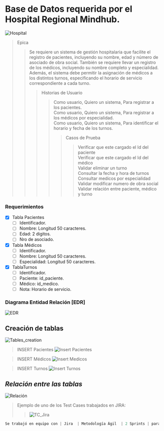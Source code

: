 # Base de Datos requerida por el Hospital Regional Mindhub.

![Hospital](https://github.com/miradacsc/BBDDHospital/assets/74154572/f12bfd39-8c83-42d8-8f30-60361d38a5a2)

> Epica
>> Se requiere un sistema de gestión hospitalaria que facilite el registro de pacientes, incluyendo su nombre, edad y número de asociado de obra social. También se requiere llevar un registro de los médicos, incluyendo su nombre completo y especialidad. Además, el sistema debe permitir la asignación de médicos a los distintos turnos, especificando el horario de servicio correspondiente a cada turno.
>>> Historias de Usuario
>>>> Como usuario, Quiero un sistema, Para registrar a los pacientes. <br>
>>> Como usuario, Quiero un sistema, Para registrar a los médicos por especialidad. <br>
>>> Como usuario, Quiero un sistema, Para identificar el horario y fecha de los turnos.
>>>>> Casos de Prueba
>>>>>> Verificar que este cargado el Id del paciente <br>
>>>>>> Verificar que este cargado el Id del médico <br>
>>>>>> Validar eliminar un turno <br>
>>>>>> Consultar la fecha y hora de turnos <br>
>>>>>> Consultar medicos por especialidad <br>
>>>>>> Validar modificar numero de obra social <br>
>>>>>> Validar relación entre paciente, médico y turno <br>


### Requerimientos
- [x] Tabla Pacientes
    - [ ] Identificador.
    - [ ] Nombre: Longitud 50 caracteres.
    - [ ] Edad: 2 digitos.
    - [ ] Nro de asociado.
- [x] Tabla Médicos
    - [ ] Identificador.
    - [ ] Nombre: Longitud 50 caracteres. 
    - [ ] Especialidad: Longitud 50 caracteres.
- [x] TablaTurnos
    - [ ] Identificador.
    - [ ] Paciente: id_paciente. 
    - [ ] Médico: id_medico.
    - [ ] Nota: Horario de servicio.

### Diagrama Entidad Relación [EDR]

![EDR](https://github.com/miradacsc/BBDDHospital/assets/74154572/ef4e01f2-eb1f-4766-b886-60838a72cb62)

Creación de tablas
-------------
![Tables_creation](https://github.com/miradacsc/BBDDHospital/assets/74154572/5a496fe7-2415-4542-aedd-250d22329520)

> INSERT Pacientes
![Insert Pacientes](https://github.com/miradacsc/BBDDHospital/assets/74154572/d985a87a-d4db-42b7-9500-befb25cc3dcd)

> INSERT Médicos
![Insert Medicos](https://github.com/miradacsc/BBDDHospital/assets/74154572/315900d3-512b-4c82-ade5-4888c42303fc)

> INSERT Turnos
![Insert Turnos](https://github.com/miradacsc/BBDDHospital/assets/74154572/41bbdd3c-5187-482d-9562-dbe59845aedb)

***Relación entre las tablas***
-------------

![Relación](https://github.com/miradacsc/BBDDHospital/assets/74154572/adff25bd-50b1-44a6-b1b0-0a9ddb47572b)

> Ejemplo de uno de los Test Cases trabajados en JIRA: 
> 
>> ![TC_Jira](https://github.com/miradacsc/BBDDHospital/assets/74154572/157106f7-a60c-44d0-a6ff-4f68558dc481)


```javascript
Se trabajó en equipo con | Jira  | Metodología Ágil  | 2 Sprints | para el Bootcamp INICIATEC by MINDHUB - 2023.
 


